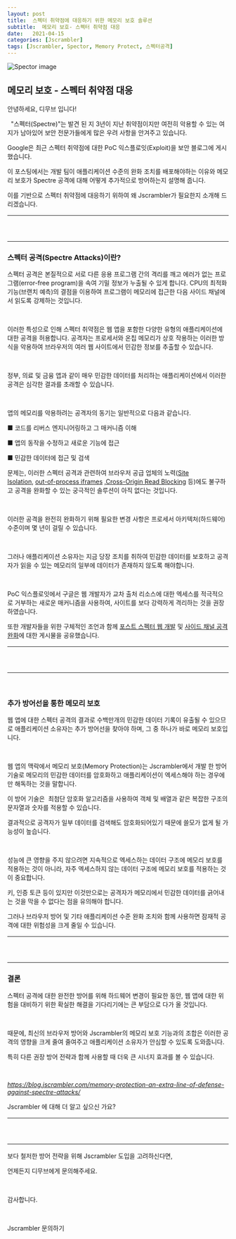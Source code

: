 ```yaml
---
layout: post
title:  스펙터 취약점에 대응하기 위한 메모리 보호 솔루션
subtitle:  메모리 보호- 스펙터 취약점 대응
date:   2021-04-15
categories: [Jscrambler]
tags: [Jscrambler, Spector, Memory Protect, 스펙터공격]
---
```


![Spector image](https://d15k2d11r6t6rl.cloudfront.net/public/users/Integrators/208d7955-33b5-4ad5-b739-82f8ce94ecac/8a9982ff7519604f01751c35c4ac0507/%E1%84%89%E1%85%B3%E1%84%8F%E1%85%B3%E1%84%85%E1%85%B5%E1%86%AB%E1%84%89%E1%85%A3%E1%86%BA%202021-04-15%20%E1%84%8B%E1%85%A9%E1%84%92%E1%85%AE%202.10.54.png)

## 메모리 보호 - 스펙터 취약점 대응

안녕하세요, 디무브 입니다!

 
"스펙터(Spectre)"는 발견 된 지 3년이 지난 취약점이지만 여전히 악용할 수 있는 여지가 남아있어 보안 전문가들에게 많은 우려 사항을 안겨주고 있습니다.



Google은 최근 스펙터 취약점에 대한 PoC 익스플로잇(Exploit)을 보안 블로그에 게시했습니다. 



이 포스팅에서는 개발 팀이 애플리케이션 수준의 완화 조치를 배포해야하는 이유와 메모리 보호가 Spectre 공격에 대해 어떻게 추가적으로 방어하는지 설명해 줍니다. 



이를 기반으로 스펙터 취약점에 대응하기 위하여 왜 Jscrambler가 필요한지 소개해 드리겠습니다. 



<table data-number-column="false"><colgroup><col style="width: 679px;"></colgroup><tbody><tr><td rowspan="1" colspan="1" colorname="" data-colwidth="680"><p data-renderer-start-pos="2041">&nbsp;</p></td></tr></tbody></table>

### 스펙터 공격(Spectre Attacks)이란?

스펙터 공격은 본질적으로 서로 다른 응용 프로그램 간의 격리를 깨고 에러가 없는 프로그램(error-free program)을 속여 기밀 정보가 누출될 수 있게 합니다. CPU의 최적화 기능(브랜치 예측)의 결점을 이용하여 프로그램이 메모리에 접근한 다음 사이드 채널에서 읽도록 강제하는 것입니다.

 

이러한 특성으로 인해 스펙터 취약점은 웹 앱을 포함한 다양한 유형의 애플리케이션에 대한 공격을 허용합니다. 공격자는 프로세서와 온칩 메모리가 상호 작용하는 이러한 방식을 악용하여 브라우저의 여러 웹 사이트에서 민감한 정보를 추출할 수 있습니다. 

 

정부, 의료 및 금융 앱과 같이 매우 민감한 데이터를 처리하는 애플리케이션에서 이러한 공격은 심각한 결과를 초래할 수 있습니다. 

 

앱의 메모리를 악용하려는 공격자의 동기는 일반적으로 다음과 같습니다. 


 ■ 코드를 리버스 엔지니어링하고 그 매커니즘 이해 


 ■ 앱의 동작을 수정하고 새로운 기능에 접근 


 ■ 민감한 데이터에 접근 및 검색


<p data-renderer-start-pos="913">문제는, 이러한 스펙터 공격과 관련하여 브라우저 공급 업체의 노력(<a class="sc-iyvyFf kJXhAi" href="https://www.chromium.org/Home/chromium-security/site-isolation" title="https://www.chromium.org/Home/chromium-security/site-isolation" data-renderer-mark="true">Site Isolation</a>,&nbsp;<a class="sc-iyvyFf kJXhAi" href="https://www.chromium.org/developers/design-documents/oop-iframes" title="https://www.chromium.org/developers/design-documents/oop-iframes" data-renderer-mark="true">out-of-process iframes</a>&nbsp;,<a class="sc-iyvyFf kJXhAi" href="https://www.chromium.org/Home/chromium-security/corb-for-developers" title="https://www.chromium.org/Home/chromium-security/corb-for-developers" data-renderer-mark="true">Cross-Origin Read Blocking</a>&nbsp;등)에도 불구하고 공격을 완화할 수 있는 궁극적인 솔루션이 아직 없다는 것입니다.&nbsp;</p> 

이러한 공격을 완전히 완화하기 위해 필요한 변경 사항은 프로세서 아키텍처(하드웨어) 수준이며 몇 년이 걸릴 수 있습니다. 

 

그러나 애플리케이션 소유자는 지금 당장 조치를 취하여 민감한 데이터를 보호하고 공격자가 읽을 수 있는 메모리의 일부에 데이터가 존재하지 않도록 해야합니다. 

 

PoC 익스플로잇에서 구글은 웹 개발자가 교차 출처 리소스에 대한 엑세스를 적극적으로 거부하는 새로운 매커니즘을 사용하여, 사이트를 보다 강력하게 격리하는 것을 권장하였습니다.

<p data-renderer-start-pos="1330">또한 개발자들을 위한 구체적인 조언과 함께&nbsp;<a class="sc-iyvyFf kJXhAi" href="https://w3c.github.io/webappsec-post-spectre-webdev/" title="https://w3c.github.io/webappsec-post-spectre-webdev/" data-renderer-mark="true">포스트 스펙터 웹 개발</a>&nbsp;및&nbsp;<a class="sc-iyvyFf kJXhAi" href="https://blog.chromium.org/2021/03/mitigating-side-channel-attacks.html" title="https://blog.chromium.org/2021/03/mitigating-side-channel-attacks.html" data-renderer-mark="true">사이드 채널 공격 완화</a>에 대한 게시물을 공유했습니다.&nbsp;</p>


<table data-number-column="false"><colgroup><col style="width: 679px;"></colgroup><tbody><tr><td rowspan="1" colspan="1" colorname="" data-colwidth="680"><p data-renderer-start-pos="2041">&nbsp;</p></td></tr></tbody></table>
 

### 추가 방어선을 통한 메모리 보호

웹 앱에 대한 스펙터 공격의 결과로 수백만개의 민감한 데이터 기록이 유출될 수 있으므로 애플리케이션 소유자는 추가 방어선을 찾아야 하며, 그 중 하나가 바로 메모리 보호입니다. 

 

웹 앱의 맥락에서 메모리 보호(Memory Protection)는 Jscrambler에서 개발 한 방어 기술로 메모리의 민감한 데이터를 암호화하고 애플리케이션이 엑세스해야 하는 경우에만 해독하는 것을 말합니다. 

이 방어 기술은  최첨단 암호화 알고리즘을 사용하여 객체 및 배열과 같은 복잡한 구조의 문자열과 숫자를 적용할 수 있습니다.

결과적으로 공격자가 일부 데이터를 검색해도 암호화되어있기 때문에 쓸모가 없게 될 가능성이 높습니다.

 

성능에 큰 영향을 주지 않으려면 지속적으로 엑세스하는 데이터 구조에 메모리 보호를 적용하는 것이 아니라, 자주 엑세스하지 않는 데이터 구조에 메모리 보호를 적용하는 것이 중요합니다.

키, 인증 토큰 등이 있지만 이것만으로는 공격자가 메모리에서 민감한 데이터를 긁어내는 것을 막을 수 없다는 점을 유의해야 합니다. 

그러나 브라우저 방어 및 기타 애플리케이션 수준 완화 조치와 함께 사용하면 잠재적 공격에 대한 위험성을 크게 줄일 수 있습니다. 

<table data-number-column="false"><colgroup><col style="width: 679px;"></colgroup><tbody><tr><td rowspan="1" colspan="1" colorname="" data-colwidth="680"><p data-renderer-start-pos="2041">&nbsp;</p></td></tr></tbody></table>

### 결론

스펙터 공격에 대한 완전한 방어를 위해 하드웨어 변경이 필요한 동안, 웹 앱에 대한 위험을 대비하기 위한 확실한 해결을 기다리기에는 큰 부담으로 다가 올 것입니다. 

 

때문에, 최신의 브라우저 방어와 Jscrambler의 메모리 보호 기능과의 조합은 이러한 공격의 영향을 크게 줄여 줄여주고 애플리케이션 소유자가 안심할 수 있도록 도와줍니다. 

특히 다른 권장 방어 전략과 함께 사용할 때 더욱 큰 시너지 효과를 볼 수 있습니다. 

 

<a class="sc-iyvyFf kJXhAi" href="https://blog.jscrambler.com/memory-protection-an-extra-line-of-defense-against-spectre-attacks/" title="https://blog.jscrambler.com/memory-protection-an-extra-line-of-defense-against-spectre-attacks/" data-renderer-mark="true"><em data-renderer-mark="true">https://blog.jscrambler.com/memory-protection-an-extra-line-of-defense-against-spectre-attacks/</em></a>


Jscrambler 에 대해 더 알고 싶으신 가요? 


<table data-number-column="false"><colgroup><col style="width: 679px;"></colgroup><tbody><tr><td rowspan="1" colspan="1" colorname="" data-colwidth="680"><p data-renderer-start-pos="2041">&nbsp;</p></td></tr></tbody></table>

보다 철저한 방어 전략을 위해 Jscrambler 도입을 고려하신다면,

언제든지 디무브에게 문의해주세요.

 

감사합니다. 

 

Jscrambler 문의하기
